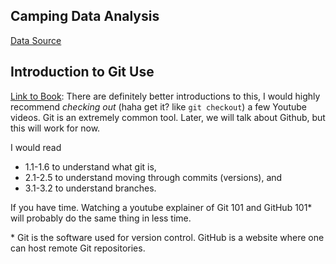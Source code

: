 ## Camping Data Analysis

[Data Source](https://ridb.recreation.gov/download)

## Introduction to Git Use

[Link to Book](https://git-scm.com/book/en/v2): There are definitely better introductions to this, I would highly recommend *checking out* (haha get it? like `git checkout`) a few Youtube videos. Git is an extremely common tool. Later, we will talk about Github, but this will work for now.

I would read

- 1.1-1.6 to understand what git is,
- 2.1-2.5 to understand moving through commits (versions), and
- 3.1-3.2 to understand branches.

If you have time. Watching a youtube explainer of Git 101 and GitHub 101\* will probably do the same thing in less time.

\* Git is the software used for version control. GitHub is a website where one can host remote Git repositories.